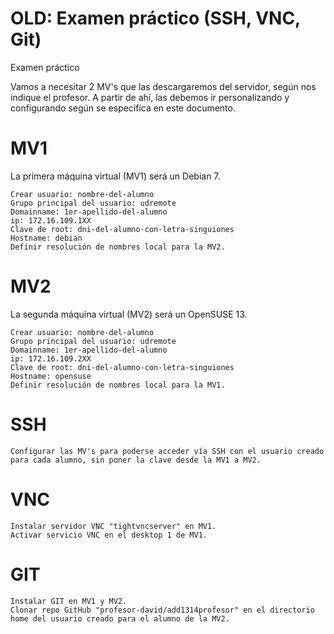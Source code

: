 
# OLD: Examen práctico (SSH, VNC, Git)

Examen práctico

Vamos a necesitar 2 MV's que las descargaremos del servidor, según nos indique el profesor. A partir de ahí, las debemos ir personalizando y configurando según se especifica en este documento.

# MV1

La primera máquina virtual (MV1) será un Debian 7.

    Crear usuario: nombre-del-alumno
    Grupo principal del usuario: udremote
    Domainname: 1er-apellido-del-alumno
    ip: 172.16.109.1XX
    Clave de root: dni-del-alumno-con-letra-singuiones
    Hostname: debian
    Definir resolución de nombres local para la MV2.

# MV2

La segunda máquina virtual (MV2) será un OpenSUSE 13.

    Crear usuario: nombre-del-alumno
    Grupo principal del usuario: udremote
    Domainname: 1er-apellido-del-alumno
    ip: 172.16.109.2XX
    Clave de root: dni-del-alumno-con-letra-singuiones
    Hostname: opensuse
    Definir resolución de nombres local para la MV1.

# SSH

    Configurar las MV's para poderse acceder vía SSH con el usuario creado para cada alumno, sin poner la clave desde la MV1 a MV2.

# VNC

    Instalar servidor VNC "tightvncserver" en MV1.
    Activar servicio VNC en el desktop 1 de MV1.

# GIT

    Instalar GIT en MV1 y MV2.
    Clonar repo GitHub "profesor-david/add1314profesor" en el directorio home del usuario creado para el alumno de la MV2.

